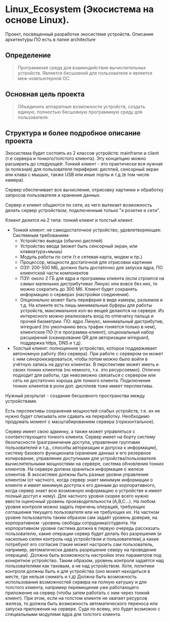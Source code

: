 # Linux_Ecosystem (Экосистема на основе Linux).

Проект, посвященный разработке экосистеме устройств. 
Описание архитектуры ПО есть в папке architecture

## Определение

> Программная среда для взаимодействия вычислительных устройств. Является бесшовной для пользователя и является меж-компьютерной ОС.

## Основная цель проекта

> Объединить аппаратные возможности устройств, создать единую, полностью бесшовную программную среду для пользователя.

## Структура и более подробное описание проекта

Экосистема будет состоять из 2 классов устройств: mainframe и client (т.е сервера и тонкого/толстого клиента).
Эту концепцию можно расширить до следующей:
Тонкий клиент \- это практически вся нужная (и полезная) для пользователя периферия: дисплей, сенсорный экран или клава с мышью, также USB или иные порты и т.д (в том числе камера).

Сервер обеспечивает все вычисления, отрисовку картинки и обработку запросов пользователя и хранение данных.

Сервер и клиент общаются по сети, из чего вытекает возможность делать сервер устройством, подключенным только "к розетке и сети".

Клиент делится на 2 типа: тонкий клиент и толстый клиент.

- Тонкий клиент: не самодостаточное устройство, удовлетворяющее:
    Системным требованиям:
    - Устройство вывода (обычно дисплей)
    - Устройство ввода (может быть сенсорный экран, или клавиатура+мышь)
    - Модуль работы по сети (т.е сетевая карта, модем и пр.)
    - Процессор, мощности достаточной для отрисовки картинки
    - ОЗУ: 200-500 МБ, должно быть достаточно для запуска ядра, ПО клиентской части компонентов
    - ПЗУ: около 2 ГБ для ядра и программы клиента (если строится на самых маленьких дистрибутивах Линукс или вовсе без них, то можно сократить до 300 Мб. Клиент будет сохранять информацию о серверах (настройки соединения).
    - Опционально может быть периферия в виде камеры, разъемов и т.д. На клиенте есть лишь минимальные буферы для работы устройств, максимальное кол-во вещей делаются на сервере. Из интересного можно реализовать вход по отпечатку пальца и прочей биометрии.
        ПО: ядро Линукс, минимальный дистрибутив, wireguard (по умолчанию весь трафик гоняется только в нем), клиентское ПО (т.е программа-клиент), опциональный набор расширений (сканирование QR для авторизации wireguard, поддержка https, DNS и т.д).
- Толстый клиент: полноценное устройство, которое поддерживает автономную работу (без сервера). При работе с сервером он может с ним синхронизироваться, чтобы потом можно было войти в учётную запись на других клиентах. В перспективе может иметь и своих тонких клиентов (но немного, т.к. это ресурсоемко). Отлично подходит для работы, где невозможно связаться с сервером или сеть не достаточно хороша для тонкого клиента. Подключение тонких клиентов в роли доп. дисплеев тоже имеет перспективы.

Нужный результат \- создание бесшовного пространства между устройствами.

Есть перспективы сохранения мощностей слабых устройств, т.е. их не нужно будет списывать или сдавать на переработку.
Необходимо продумать момент с масштабированием сервера (горизонтальное).

Сервер имеет свою админку, а также может управляться с соответствующего тонкого клиента.
Сервер имеет на борту систему безопасности (разграничение доступа, управление группами пользователей и т.д., способы авторизации и допуска к информации), систему базового функционала (хранение данных и его резервное копирование, управление доступными для устройства/пользователя вычислительными мощностями на сервере, система обновления тонких клиентов. На сервере должна храниться информация о железе клиентов. В экосистеме должны быть разные уровни управления клиентом (от частного, когда сервер знает минимум информации о клиенте и имеет минимум доступа к его данным до корпоративного, когда сервер знает всю возможную информацию о устройстве и имеет полный доступ к нему). Для частного уровня скорее всего нужно ввести оценочный уровень производительности (A,B,C...). На любом уровне контроля можно задать перечень операций, требующих соглашения текущего пользователя или не требующих их. На частном уровне пользователь таким образом сам задаёт уровень доверия, на корпоративном -уровень свободы сотрудника/студента. На корпоративном уровне система должна в первую очередь рассказать пользователю, какие операции сервер будет делать без разрешения (и насколько силен контроль над устройством и пользователем),а какие потребуют его согласия (такие может настроить сам пользователь, например, автоматически давать разрешение северу на проведение операции). Должна быть возможность настройки этих параметров под конкретное устройство.
Таким образом, уровень контроля задаётся над пользователями как таковым, а не над устройством. Хотя, политики контроля должны быть и для устройства (оно может находиться в месте, где нельзя снимать и т.д)
Должна быть возможность использования возможностей сервера на полную катушку и для толстого клиента, например перемещение уже работающего приложение на сервер (чтобы затем работать с ним через тонкий клиент). При этом, если на толстом клиенте не хватает ресурсов железа, то должна быть возможность автоматического переноса или запуска приложения на сервере. Судя по всему, это будет возможно с специальными модулями ядра для толстого клиента.
